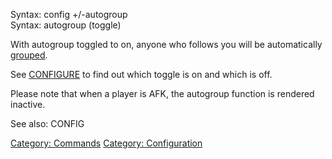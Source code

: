 Syntax: config +/-autogroup  
Syntax: autogroup (toggle)

With autogroup toggled to on, anyone who follows you will be
automatically [grouped](Group.md "wikilink").

See [CONFIGURE](Config.md "wikilink") to find out which toggle is on and
which is off.

Please note that when a player is AFK, the autogroup function is
rendered inactive.

See also: CONFIG

[Category: Commands](Category:_Commands "wikilink") [Category:
Configuration](Category:_Configuration "wikilink")
